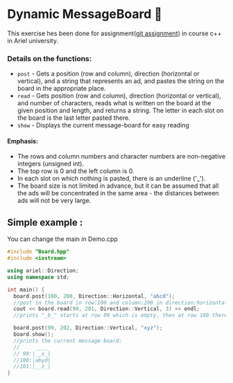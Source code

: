# Dynamic MessageBoard :newspaper:
This exercise hes been done for assignment([git assignment](https://github.com/cpp-exercises/messageboard-a))  in course c++ in Ariel university.

### Details on the functions:

- `post` - Gets a position (row and column), direction (horizontal or vertical), and a string that represents an ad, and pastes the string on the board in the appropriate place.
- `read` - Gets position (row and column), direction (horizontal or vertical), and number of characters, reads what is written on the board at the given position and length, and returns a string. The letter in each slot on the board is the last letter pasted there.
- `show` - Displays the current message-board for easy reading

#### Emphasis:

- The rows and column numbers and character numbers are non-negative integers (unsigned int).
- The top row is 0 and the left column is 0.
- In each slot on which nothing is pasted, there is an underline ('_').
- The board size is not limited in advance, but it can be assumed that all the ads will be concentrated in the same area - the distances between ads will not be very large.

## Simple example :
You can change the main in Demo.cpp
```c++
#include "Board.hpp"
#include <iostream>

using ariel::Direction;
using namespace std;

int main() {
  board.post(100, 200, Direction::Horizontal, "abcd"); 
  //post in the board in row:100 and column:200 in direction:horizontal the string "abcd"
  cout << board.read(99, 201, Direction::Vertical, 3) << endl;  
  //prints "_b_" starts at row 99 which is empty, then at row 100 there is "b", then row 101 is empty again, reader in length 3

  board.post(99, 202, Direction::Vertical, "xyz"); 
  board.show();
  //prints the current message-board:
  //     ____
  // 99:|__x_|
  //100:|abyd|
  //101:|__z_|
}
```
